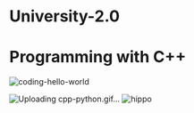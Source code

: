# University-2.0
# Programming with C++

![coding-hello-world](https://tenor.com/ru/view/cpp-python-cpp-harder-python-cpp-easier-python-cpp-python-gif-15298855658318086293)

![Uploading cpp-python.gif…]()
![hippo](https://media3.giphy.com/media/aUovxH8Vf9qDu/giphy.gif)
